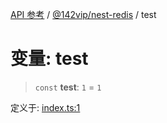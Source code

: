 [API 参考](../../../index.md) / [@142vip/nest-redis](../index.md) / test

# 变量: test

> `const` **test**: `1` = `1`

定义于: [index.ts:1](https://github.com/142vip/core-x/blob/bdff6769b69266ddfe7392709afaa643b39c00f4/packages/nest-redis/src/index.ts#L1)
